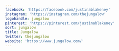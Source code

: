 ```yaml
---
facebook: 'https://facebook.com/justinablakeney'
instagram: 'https://instagram.com/thejungalow'
logohandle: jungalow
pinterest: 'https://pinterest.com/justinablakeney'
sort: jungalow
title: Jungalow
twitter: thejungalow
website: 'https://www.jungalow.com/'
---
```

